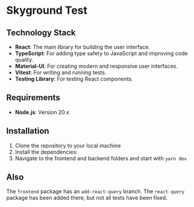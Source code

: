 # Skyground Test

## Technology Stack

- **React**: The main library for building the user interface.
- **TypeScript**: For adding type safety to JavaScript and improving code quality.
- **Material-UI**: For creating modern and responsive user interfaces.
- **Vitest**: For writing and running tests.
- **Testing Library**: For testing React components.

## Requirements

- **Node.js**: Version 20.x

## Installation

1. Clone the repository to your local machine
2. Install the dependencies:
3. Navigate to the frontend and backend folders and start with `yarn dev`

## Also

The `frontend` package has an `add-react-query` branch. The `react-query` package has been added there, but not all tests have been fixed.
